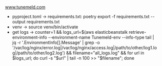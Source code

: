 www.tunemeld.com
- pyproject.toml -> requirements.txt: poetry export -f requirements.txt --output requirements.txt
- venv -> source venv/bin/activate
- get logs -> counter=1 && logs_url=$(aws elasticbeanstalk retrieve-environment-info --environment-name Tunemeld-env --info-type tail | jq -r '.EnvironmentInfo[].Message' | grep -o '/var/log/nginx/error\.log\|/var/log/nginx/access\.log\|/path/to/other/log1\.log\|/path/to/other/log2\.log') && filename="all_logs.log" && for url in $logs_url; do curl -s "$url" | tail -n 100 >> "$filename"; done
